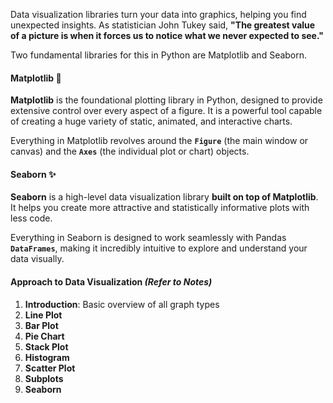 Data visualization libraries turn your data into graphics, helping you find unexpected insights. As statistician John Tukey said, **"The greatest value of a picture is when it forces us to notice what we never expected to see."**

Two fundamental libraries for this in Python are Matplotlib and Seaborn.

#### Matplotlib 🎨

**Matplotlib** is the foundational plotting library in Python, designed to provide extensive control over every aspect of a figure. It is a powerful tool capable of creating a huge variety of static, animated, and interactive charts.

Everything in Matplotlib revolves around the **`Figure`** (the main window or canvas) and the **`Axes`** (the individual plot or chart) objects.

#### Seaborn ✨

**Seaborn** is a high-level data visualization library **built on top of Matplotlib**. It helps you create more attractive and statistically informative plots with less code.

Everything in Seaborn is designed to work seamlessly with Pandas **`DataFrames`**, making it incredibly intuitive to explore and understand your data visually.

#### Approach to Data Visualization _(Refer to Notes)_

1. **Introduction**: Basic overview of all graph types
2. **Line Plot**
3. **Bar Plot**
4. **Pie Chart**
5. **Stack Plot**
6. **Histogram**
7. **Scatter Plot**
8. **Subplots**
9. **Seaborn**
